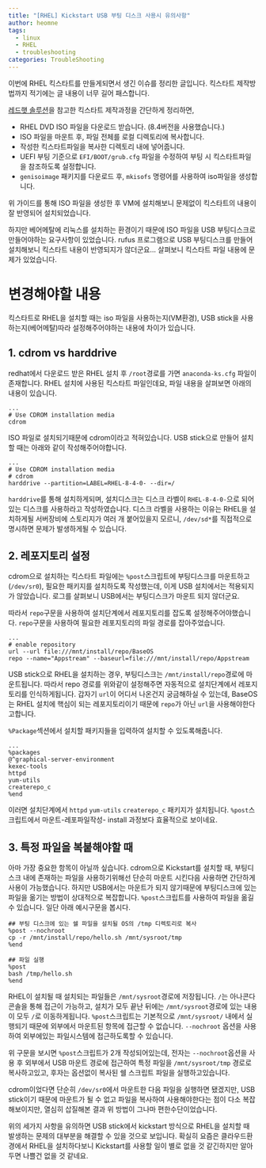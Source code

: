 ```yaml
---
title: "[RHEL] Kickstart USB 부팅 디스크 사용시 유의사항"
author: heomne
tags:
  - linux
  - RHEL
  - troubleshooting
categories: TroubleShooting
---
```

이번에 RHEL 킥스타트를 만들게되면서 생긴 이슈를 정리한 글입니다. 킥스타트 제작방법까지 적기에는 글 내용이 너무 길어 패스합니다.

[레드햇 솔루션](https://access.redhat.com/solutions/60959)을 참고한 킥스타트 제작과정을 간단하게 정리하면,

* RHEL DVD ISO 파일을 다운로드 받습니다. (8.4버전을 사용했습니다.)
* ISO 파일을 마운트 후, 파일 전체를 로컬 디렉토리에 복사합니다.
* 작성한 킥스타트파일을 복사한 디렉토리 내에 넣어줍니다.
* UEFI 부팅 기준으로 `EFI/BOOT/grub.cfg` 파일을 수정하여 부팅 시 킥스타트파일을 참조하도록 설정합니다.
* `genisoimage` 패키지를 다운로드 후, `mkisofs` 명령어를 사용하여 iso파일을 생성합니다.

위 가이드를 통해 ISO 파일을 생성한 후 VM에 설치해보니 문제없이 킥스타트의 내용이 잘 반영되어 설치되었습니다.

하지만 베어메탈에 리눅스를 설치하는 환경이기 때문에 ISO 파일을 USB 부팅디스크로 만들어야하는 요구사항이 있었습니다. rufus 프로그램으로 USB 부팅디스크를 만들어 설치해보니 킥스타트 내용이 반영되지가 않더군요... 살펴보니 킥스타트 파일 내용에 문제가 있었습니다.

# 변경해야할 내용

킥스타트로 RHEL을 설치할 때는 iso 파일을 사용하는지(VM환경), USB stick을 사용하는지(베어메탈)따라 설정해주어야하는 내용에 차이가 있습니다.

## 1. cdrom vs harddrive

redhat에서 다운로드 받은 RHEL 설치 후 `/root`경로를 가면 `anaconda-ks.cfg` 파일이 존재합니다. RHEL 설치에 사용된 킥스타트 파일인데요, 파일 내용을 살펴보면 아래의 내용이 있습니다.

```shell
...
# Use CDROM installation media
cdrom
```

ISO 파일로 설치되기때문에 cdrom이라고 적혀있습니다. USB stick으로 만들어 설치할 때는 아래와 같이 작성해주어야합니다.

```shell
...
# Use CDROM installation media
# cdrom
harddrive --partition=LABEL=RHEL-8-4-0- --dir=/
```

`harddrive`를 통해 설치하게되며, 설치디스크는 디스크 라벨이 `RHEL-8-4-0-`으로 되어있는 디스크를 사용하라고 작성하였습니다.
디스크 라벨을 사용하는 이유는 RHEL을 설치하게될 서버장비에 스토리지가 여러 개 붙어있을지 모르니, `/dev/sd*`를 직접적으로 명시하면 문제가 발생하게될 수 있습니다.

## 2. 레포지토리 설정

cdrom으로 설치하는 킥스타트 파일에는 `%post`스크립트에 부팅디스크를 마운트하고(`/dev/sr0`), 필요한 패키지를 설치하도록 작성했는데, 이게 USB 설치에서는 적용되지가 않았습니다. 로그를 살펴보니 USB에서는 부팅디스크가 마운트 되지 않더군요.

따라서 `repo`구문을 사용하여 설치단계에서 레포지토리를 잡도록 설정해주어야했습니다. `repo`구문을 사용하여 필요한 레포지토리의 파일 경로를 잡아주었습니다.

```shell
...
# enable repository
url --url file:///mnt/install/repo/BaseOS
repo --name="Appstream" --baseurl=file:///mnt/install/repo/Appstream
```

USB stick으로 RHEL을 설치하는 경우, 부팅디스크는 `/mnt/install/repo`경로에 마운트됩니다. 따라서 repo 경로를 위와같이 설정해주면 자동적으로 설치단계에서 레포지토리를 인식하게됩니다.
갑자기 `url`이 어디서 나온건지 궁금해하실 수 있는데, BaseOS는 RHEL 설치에 핵심이 되는 레포지토리이기 때문에 `repo`가 아닌 `url`을 사용해야한다고합니다.

`%Package`섹션에서 설치할 패키지들을 입력하여 설치할 수 있도록해줍니다.

```shell
...
%packages
@^graphical-server-environment
kexec-tools
httpd
yum-utils
createrepo_c
%end
```

이러면 설치단계에서 `httpd` `yum-utils` `createrepo_c` 패키지가 설치됩니다. `%post`스크립트에서 마운트-레포파일작성- install 과정보다 효율적으로 보이네요.

## 3. 특정 파일을 복붙해야할 때

아마 가장 중요한 항목이 아닐까 싶습니다. cdrom으로 Kickstart를 설치할 때, 부팅디스크 내에 존재하는 파일을 사용하기위해선 단순히 마운트 시킨다음 사용하면 간단하게 사용이 가능했습니다.
하지만 USB에서는 마운트가 되지 않기때문에 부팅디스크에 있는 파일을 옮기는 방법이 상대적으로 복잡합니다. `%post`스크립트를 사용하여 파일을 옮길 수 있습니다. 일단 아래 예시구문을 봅시다.

```shell
## 부팅 디스크에 있는 쉘 파일을 설치될 OS의 /tmp 디렉토리로 복사
%post --nochroot
cp -r /mnt/install/repo/hello.sh /mnt/sysroot/tmp
%end

## 파일 실행
%post
bash /tmp/hello.sh
%end
```

RHEL이 설치될 때 설치되는 파일들은 `/mnt/sysroot`경로에 저장됩니다. `/`는 아나콘다 콘솔을 통해 접근이 가능하고, 설치가 모두 끝난 뒤에는 `/mnt/sysroot`경로에 있는 내용이 모두 `/`로 이동하게됩니다.
`%post`스크립트는 기본적으로 `/mnt/sysroot/` 내에서 실행되기 때문에 외부에서 마운트된 항목에 접근할 수 없습니다. `--nochroot` 옵션을 사용하여 외부에있는 파일시스템에 접근하도록할 수 있습니다.

위 구문을 보시면 `%post`스크립트가 2개 작성되어있는데, 전자는 `--nochroot`옵션을 사용 후 외부에서 USB 마운트 경로에 접근하여 특정 파일을 `/mnt/sysroot/tmp` 경로로 복사하고있고, 후자는 옵션없이 복사된 쉘 스크립트 파일을 실행하고있습니다.

cdrom이었다면 단순히 `/dev/sr0`에서 마운트한 다음 파일을 실행하면 됐겠지만, USB stick이기 때문에 마운트가 될 수 없고 파일을 복사하여 사용해야한다는 점이 다소 복잡해보이지만, 열심히 삽질해본 결과 위 방법이 그나마 편한수단이었습니다.


위의 세가지 사항을 유의하면 USB stick에서 kickstart 방식으로 RHEL을 설치할 때 발생하는 문제의 대부분을 해결할 수 있을 것으로 보입니다. 확실히 요즘은 클라우드환경에서 RHEL을 설치하다보니 Kickstart를 사용할 일이 별로 없을 것 같긴하지만 알아두면 나쁠건 없을 것 같네요.